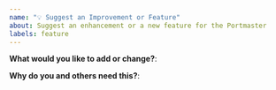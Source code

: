 ```yaml
---
name: "💡 Suggest an Improvement or Feature"
about: Suggest an enhancement or a new feature for the Portmaster
labels: feature
---
```


**What would you like to add or change?**:



**Why do you and others need this?**:

